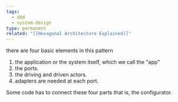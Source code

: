 ```yaml
---
tags:
  - ddd
  - system-design
type: permanent
related: "[[Hexagonal Architecture Explained]]"
---
```

there are four basic elements in this pattern 

1. the application or the system itself, which we call the "app"
2. the ports.
3. the driving and driven actors.
4. adapters are needed at each port.

Some code has to connect these four parts that is, the configurator.




